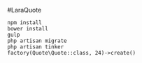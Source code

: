 #LaraQuote

    npm install
    bower install
    gulp
    php artisan migrate
    php artisan tinker
    factory(Quote\Quote::class, 24)->create()